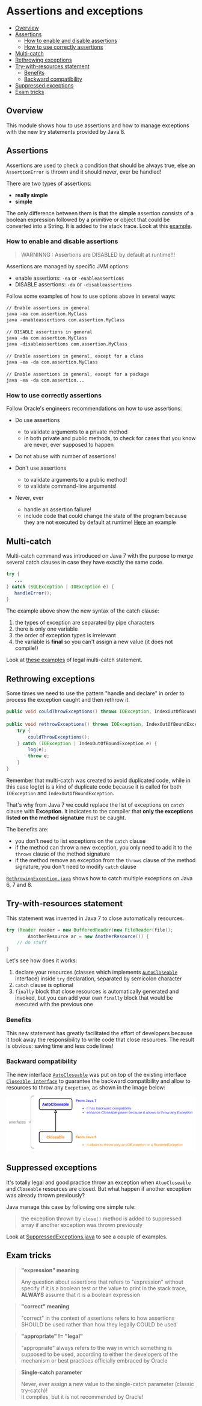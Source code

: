 # Assertions and exceptions
+ [Overview](#overview)
+ [Assertions](#assertions)
    - [How to enable and disable assertions](#how-to-enable-and-disable-assertions)
    - [How to use correctly assertions](#how-to-use-correctly-assertions)
+ [Multi-catch](#multi-catch)
+ [Rethrowing exceptions](#rethrowing-exceptions)
+ [Try-with-resources statement](#try-with-resources-statement)
    - [Benefits](#benefits)
    - [Backward compatibility](#backward-compatibility)
+ [Suppressed exceptions](#suppressed-exceptions)
+ [Exam tricks](#exam-tricks)

## Overview
This module shows how to use assertions and how to manage exceptions with the new try statements provided by Java 8.

## Assertions
Assertions are used to check a condition that should be always true, else an ``AssertionError`` is thrown and it should never, ever be handled!

There are two types of assertions:
 * __really simple__
 * __simple__

The only difference between them is that the __simple__ assertion consists of a boolean expression followed by a primitive or object that could be converted into a String. 
It is added to the stack trace. Look at this [example](src/assertion/AssertionTypes.java).

### How to enable and disable assertions

> WARNINNG : Assertions are DISABLED by default at runtime!!!

Assertions are managed by specific JVM options:
 * enable assertions: ``-ea`` or ``-enableassertions`` 
 * DISABLE assertions: ``-da`` or ``-disableassertions`` 

Follow some examples of how to use options above in several ways: 
```shell script
// Enable assertions in general
java -ea com.assertion.MyClass
java -enableassertions com.assertion.MyClass

// DISABLE assertions in general
java -da com.assertion.MyClass
java -disableassertions com.assertion.MyClass

// Enable assertions in general, except for a class
java -ea -da com.assertion.MyClass

// Enable assertions in general, except for a package
java -ea -da com.assertion...
```

### How to use correctly assertions
Follow Oracle's engineers recommendations on how to use assertions:
 * Do use assertions
   - to validate arguments to a private method
   - in both private and public methods, to check for cases that you know are never, ever supposed to happen
   
 * Do not abuse with number of assertions!
 * Don't use assertions 
   - to validate arguments to a public method!
   - to validate command-line arguments!
 * Never, ever 
   - handle an assertion failure!
   - include code that could change the state of the program because they are not executed by default at runtime! [Here](src/assertion/AssertionIncorrectUse.java) an example
   
## Multi-catch
Multi-catch command was introduced on Java 7 with the purpose to merge several catch clauses in case they have exactly the same code.
 ```java
try {
    ...
} catch (SQLException | IOException e) {
    handleError();
}
```
The example above show the new syntax of the catch clause:
 1. the types of exception are separated by pipe characters
 2. there is only one variable
 3. the order of exception types is irrelevant
 4. the variable is **final** so you can't assign a new value (it does not compile!)
 
Look at [these examples](src/multi_catch/MultiCatchLegal.java) of legal multi-catch statement.

## Rethrowing exceptions
Some times we need to use the pattern "handle and declare" in order to process the exception caught and then rethrow it.
```java
public void couldThrowExceptions() throws IOException, IndexOutOfBoundException { }

public void rethrowExceptions() throws IOException, IndexOutOfBoundException {
    try {
        couldThrowExceptions();
    } catch (IOException | IndexOutOfBoundException e) {
        log(e);
        throw e;
    }
}
```
Remember that multi-catch was created to avoid duplicated code, while in this case log(e) is a kind of duplicate code 
because it is called for both ``IOException`` and ``IndexOutOfBoundException``.

That's why from Java 7 we could replace the list of exceptions on ``catch`` clause with **Exception**. 
It indicates to the compiler that **only the exceptions listed on the method signature** must be caught.

The benefits are:
 * you don't need to list exceptions on the ``catch`` clause
 * if the method can throw a new exception, you only need to add it to the ``throws`` clause of the method signature
 * if the method remove an exception from the ``throws`` clause of the method signature, you don't need to modify ``catch`` clause
 
 [``RethrowingException.java``](src/multi_catch/RethrowingException.java) shows how to catch multiple exceptions on Java 6, 7 and 8.
 
## Try-with-resources statement
This statement was invented in Java 7 to close automatically resources.
```java
try (Reader reader = new BufferedReader(new FileReader(file));
        AnotherResource ar = new AnotherResource()) {
    // do stuff
}
```
Let's see how does it works:
 1. declare your resources (classes which implements [``AutoCloseable``](https://docs.oracle.com/javase/7/docs/api/java/lang/AutoCloseable.html) interface) inside ``try`` declaration, separated by semicolon character
 2. ``catch`` clause is optional
 3. ``finally`` block that close resources is automatically generated and invoked, but you can add your own ``finally`` block that would be executed with the previous one

### Benefits
This new statement has greatly facilitated the effort of developers because it took away the responsibility to write code that close resources. 
The result is obvious: saving time and less code lines! 

### Backward compatibility
The new interface [``AutoCloseable``](https://docs.oracle.com/javase/7/docs/api/java/lang/AutoCloseable.html) was put on top of the existing interface
[``Closeable interface``](https://docs.oracle.com/javase/7/docs/api/java/io/Closeable.html) to guarantee the backward compatibility and 
allow to resources to throw any ``Excpetion``, as shown in the image below:

![alt text](readme_resources/AutoCloseable-and-Closeable.png)

## Suppressed exceptions
It's totally legal and good practice throw an exception when ``AtuoCloseable`` and ``Closeable`` resources are closed. 
But what happen if another exception was already thrown previously?

Java manage this case by following one simple rule:
> the exception thrown by ``close()`` method is added to suppressed array if another exception was thrown previously

Look at [SuppressedExceptions.java](src/try_catch_with_resources/SuppressedExcpetions.java) to see a couple of examples.

## Exam tricks
> **"expression" meaning**
>
> Any question about assertions that refers to "expression" without specify if it is a boolean test or 
> the value to print in the stack trace, **ALWAYS** assume that it is a boolean expression 

> **"correct" meaning**
>
> "correct" in the context of assertions refers to how assertions SHOULD be used rather than how they legally COULD be used

> **"appropriate" != "legal"**
>
> "appropriate" always refers to the way in which something is supposed to be used, according to either 
> the developers of the mechanism or best practices officially embraced by Oracle

> **Single-catch parameter**
>
> Never, ever assign a new value to the single-catch parameter (classic try-catch)! \
> It compiles, but it is not recommended by Oracle!